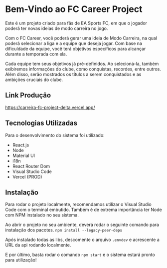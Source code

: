 # Bem-Vindo ao FC Career Project

Este é um projeto criado para fãs de EA Sports FC, em que o jogador poderá ter novas ideias de modo carreira no jogo.

Com o FC Career, você poderá gerar uma ideia de Modo Carreira, na qual poderá selecionar a liga e a equipe que deseja jogar.
Com base na dificuldade da equipe, você terá objetivos específicos para alcançar durante a temporada com ela.

Cada equipe tem seus objetivos já pré-definidos. Ao selecioná-la, também exibiremos informações do clube, como conquistas, recordes, entre outros.
Além disso, serão mostrados os títulos a serem conquistados e as ambições cruciais do clube.

## Link Produção

https://carreira-fc-project-delta.vercel.app/

## Tecnologias Utilizadas

Para o desenvolvimento do sistema foi utilizado:
 - React.js
 - Node
 - Material UI
 - i18n
 - React Router Dom
 - Visual Studio Code
 - Vercel (PROD)

## Instalação

Para rodar o projeto localmente, recomendamos utilizar o Visual Studio Code com o terminal embutido.
Também é de extrema importância ter Node com NPM instalado no seu sistema.

Ao abrir o projeto no seu ambiente, deverá rodar o seguinte comando para instalação dos pacotes.
`npm install --legacy-peer-deps`

Após instalado todas as libs, descomente o arquivo `.envdev` e acrescente a URL da api rodando localmente.

E por último, basta rodar o comando `npm start` e o sistema estará pronto para utilização!
